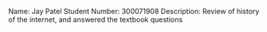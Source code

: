 Name: Jay Patel
Student Number: 300071908
Description: Review of history of the internet, and answered the textbook questions 